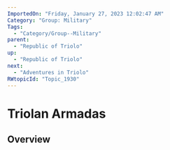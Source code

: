```yaml
---
ImportedOn: "Friday, January 27, 2023 12:02:47 AM"
Category: "Group: Military"
Tags:
  - "Category/Group--Military"
parent:
  - "Republic of Triolo"
up:
  - "Republic of Triolo"
next:
  - "Adventures in Triolo"
RWtopicId: "Topic_1930"
---
```

# Triolan Armadas
## Overview
